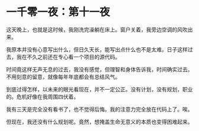 # 一千零一夜：第十一夜

这天晚上，也就是这时候，我刚洗完澡躺在床上。窗户关着，我旁边空调的风吹出来。

我原本并没有心意写出什么，但日久天长，能写出点什么也不是太难。日子这样过去，我在不久之前还在专心看一个项目的源代码。

时间竟这样无声无息的过去，我没有感觉，但理智和身体告诉我，时间确实过去。不用刻意的留意，就像每年年底都会有总结风气。

到底过得怎样，以未来的眼光看现在，并不一定公正。没有计划，没有规划，职业的。危机好像在我周围四伏着。

我有三天是完全没有看书了，也不觉得后悔。我的注意力完全放在代码上了。唉。

但现在，我还没有什么规划呢。竟然，想掩盖生命无意义的本质也变得困难起来。
